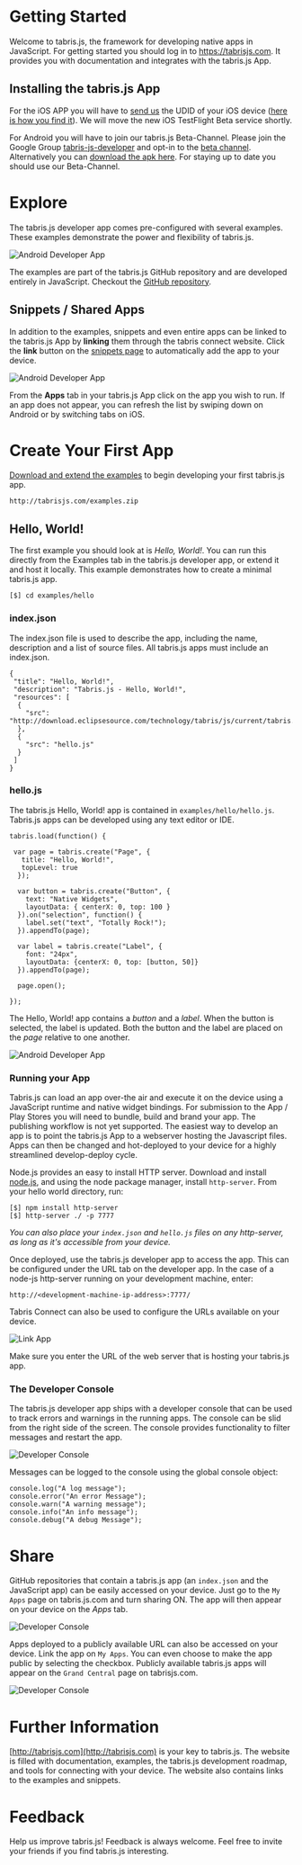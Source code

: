 Getting Started
===============
Welcome to tabris.js, the framework for developing native apps in JavaScript. For getting started you should log in to https://tabrisjs.com. It provides you with documentation and integrates with the tabris.js App. 

Installing the tabris.js App
----------------------------
For the iOS APP you will have to [send us](mailto:care@eclipsesource.com&subject=UDID) the UDID of your iOS device ([here is how you find it](http://whatsmyudid.com/)). We will move the new iOS TestFlight Beta service shortly.

For Android you will have to join our tabris.js Beta-Channel. Please join the Google Group [tabris-js-developer](https://groups.google.com/forum/#!forum/tabris-js-developer) and opt-in to the [beta channel](https://play.google.com/apps/testing/com.eclipsesource.tabris.js). Alternatively you can [download the apk here](http://download.eclipsesource.com/tabris.js/m4a/tabris.js-app-m4a.apk). For staying up to date you should use our Beta-Channel.

Explore
=======
The tabris.js developer app comes pre-configured with several examples. These examples demonstrate the power and flexibility of tabris.js. 

![Android Developer App](img/examples.png)

The examples are part of the tabris.js GitHub repository and are developed entirely in JavaScript. Checkout the [GitHub repository](https://github.com/eclipsesource/tabris-js/tree/master/examples).


Snippets / Shared Apps
----------------------
In addition to the examples, snippets and even entire apps can be linked to the tabris.js App by **linking** them through the tabris connect website. Click the **link** button on the [snippets page](https://tabrisjs.com/examples/) to automatically add the app to your device.

![Android Developer App](img/button-unlinked.png)

From the **Apps** tab in your tabris.js App click on the app you wish to run. If an app does not appear, you can refresh the list by swiping down on Android or by switching tabs on iOS.


Create Your First App
=====================
[Download and extend the examples](http://download.eclipsesource.com/tabris.js/m4a/examples.zip) to begin developing your first tabris.js app.

    http://tabrisjs.com/examples.zip

Hello, World!
-------------
The first example you should look at is *Hello, World!*. You can run this directly from the Examples tab in the tabris.js developer app, or extend it and host it locally. This example demonstrates how to create a minimal tabris.js app.

    [$] cd examples/hello

### index.json
The index.json file is used to describe the app, including the name, description and a list of source files. All tabris.js apps must include an index.json.

    {
     "title": "Hello, World!",
     "description": "Tabris.js - Hello, World!",
     "resources": [
      {
        "src": "http://download.eclipsesource.com/technology/tabris/js/current/tabris.min.js"
      },
      {
        "src": "hello.js"
      }
     ]
    }


### hello.js
The tabris.js Hello, World! app is contained in `examples/hello/hello.js`. Tabris.js apps can be developed using any text editor or IDE. 

	tabris.load(function() {
	
  	 var page = tabris.create("Page", {
   	   title: "Hello, World!",
   	   topLevel: true
  	  });

  	  var button = tabris.create("Button", {
        text: "Native Widgets",
        layoutData: { centerX: 0, top: 100 }
  	  }).on("selection", function() {
        label.set("text", "Totally Rock!");
  	  }).appendTo(page);

  	  var label = tabris.create("Label", {
        font: "24px",
        layoutData: {centerX: 0, top: [button, 50]}
  	  }).appendTo(page);

  	  page.open();

	});

The Hello, World! app contains a *button* and a *label*. When the button is selected, the label is updated. Both the button and the label are placed on the *page* relative to one another.

![Android Developer App](img/hello.png)

### Running your App
Tabris.js can load an app over-the air and execute it on the device using a JavaScript runtime and native widget bindings. For submission to the App / Play Stores you will need to bundle, build and brand your app. The publishing workflow is not yet supported. The easiest way to develop an app is to point the tabris.js App to a webserver hosting the Javascript files. Apps can then be changed and hot-deployed to your device for a highly streamlined develop-deploy cycle.

Node.js provides an easy to install HTTP server. Download and install [node.js](http://nodejs.org/), and using the node package manager, install `http-server`. From your hello world directory, run:

    [$] npm install http-server
    [$] http-server ./ -p 7777

*You can also place your `index.json` and `hello.js` files on any http-server, as long as it's accessible from your device.*

Once deployed, use the tabris.js developer app to access the app. This can be configured under the URL tab on the developer app. In the case of a node-js http-server running on your development machine, enter:

    http://<development-machine-ip-address>:7777/

Tabris Connect can also be used to configure the URLs available on your device.

![Link App](img/link-app.png)

Make sure you enter the URL of the web server that is hosting your tabris.js app.

### The Developer Console
The tabris.js developer app ships with a developer console that can be used to track errors and warnings in the running apps. The console can be slid from the right side of the screen. The console provides functionality to filter messages and restart the app.

![Developer Console](img/console-android.png)

Messages can be logged to the console using the global console object:

    console.log("A log message");
    console.error("An error Message");
    console.warn("A warning message");
    console.info("An info message");
    console.debug("A debug Message");

Share 
=====
GitHub repositories that contain a tabris.js app (an `index.json` and the JavaScript app) can be easily accessed on your device. Just go to the `My Apps` page on tabris.js.com and turn sharing ON. The app will then appear on your device on the _Apps_ tab. 

![Developer Console](img/link-github.png)

Apps deployed to a publicly available URL can also be accessed on your device. Link the app on `My Apps`. You can even choose to make the app public by selecting the checkbox. Publicly available tabris.js apps will appear on the `Grand Central` page on tabrisjs.com.

![Developer Console](img/share-public.png)



Further Information
===================
[http://tabrisjs.com](http://tabrisjs.com) is your key to tabris.js. The website is filled with documentation, examples, the tabris.js development roadmap, and tools for connecting with your device. The website also contains links to the examples and snippets. 


Feedback
========
Help us improve tabris.js! Feedback is always welcome. Feel free to invite your friends if you find tabris.js interesting.

